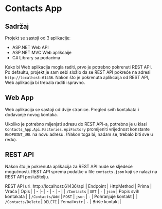 # Contacts App
## Sadržaj
Projekt se sastoji od 3 aplikacije:
- ASP.NET Web API
- ASP.NET MVC Web aplikcaije
- C# Library sa podacima

Kako bi Web aplikacija mogla raditi, prvo je potrebno pokrenuti REST API. Po defaultu, projekt je sam sebi složio da se REST API pokreće na adresi `http://localhost:61436`. Nakon što je pokrenuta aplikcaija od REST API, Web aplikacija bi trebala raditi ispravno.

## Web App
Web aplikacija se sastoji od dvije stranice. Pregled svih kontakata i dodavanje novog kontaka.

Ukoliko je potrebno mijenjati adresu do REST API-a, potrebno je u klasi `Contacts_App.Api.Factories.ApiFactory` promijeniti vrijednost konstante `ENDPOINT_URL` na novu adresu. (Nakon toga bi, nadam se, trebalo biti sve u redu).

## REST API
Nakon što je pokrenuta aplikacija za REST API nude se sljedeće mogučnosti. REST API sprema podatke u file `contacts.json` koji se nalazi na REST API poslužitelju.

REST API url: http://localhost:61436/api
| Endpoint              | HttpMethod    | Prima         | Vraća     | Opis  |
| -                     |-              | -             | -         | -     |
| `/Contacts`           | `GET`         | `-`           | `json`    | Popis svih kontakata |
| `/Contacts/Add`       | `POST`        | `json`        | `-`       | Pohranjuje kontakt |
| `/Contacts/Delete`    | `DELETE`      | ?email=`str`  | `-`       | Briše kontakt |